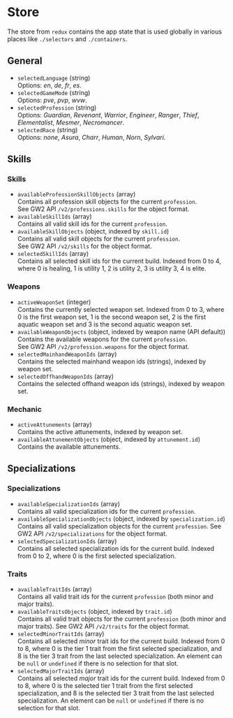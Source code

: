 # Store
The store from `redux` contains the app state that is used globally in various places like `./selectors` and `./containers`.

## General
- `selectedLanguage` (string)  
  Options: *en*, *de*, *fr*, *es*.
- `selectedGameMode` (string)  
  Options: *pve*, *pvp*, *wvw*.
- `selectedProfession` (string)  
  Options: *Guardian*, *Revenant*, *Warrior*, *Engineer*, *Ranger*, *Thief*, *Elementalist*, *Mesmer*, *Necromancer*.
- `selectedRace` (string)  
  Options: *none*, *Asura*, *Charr*, *Human*, *Norn*, *Sylvari*.

## Skills
### Skills
- `availableProfessionSkillObjects` (array)  
  Contains all profession skill objects for the current `profession`.  
  See GW2 API `/v2/professions.skills` for the object format.
- `availableSkillIds` (array)  
  Contains all valid skill ids for the current `profession`.
- `availableSkillObjects` (object, indexed by `skill.id`)  
  Contains all valid skill objects for the current `profession`.  
  See GW2 API `/v2/skills` for the object format.
- `selectedSkillIds` (array)  
  Contains all selected skill ids for the current build.
  Indexed from 0 to 4, where 0 is healing, 1 is utility 1, 2 is utility 2, 3 is utility 3, 4 is elite.

### Weapons
- `activeWeaponSet` (integer)  
  Contains the currently selected weapon set.
  Indexed from 0 to 3, where 0 is the first weapon set, 1 is the second weapon set, 2 is the first aquatic weapon set and 3 is the second aquatic weapon set.
- `availableWeaponObjects` (object, indexed by weapon name (API default))  
  Contains the available weapons for the current `profession`.  
  See GW2 API `/v2/profession.weapons` for the object format.
- `selectedMainhandWeaponIds` (array)  
  Contains the selected mainhand weapon ids (strings), indexed by weapon set.
- `selectedOffhandWeaponIds` (array)  
  Contains the selected offhand weapon ids (strings), indexed by weapon set.

### Mechanic
- `activeAttunements` (array)  
  Contains the active attunements, indexed by weapon set.
- `availableAttunementObjects` (object, indexed by `attunement.id`)  
  Contains the available attunements.

## Specializations
### Specializations
- `availableSpecializationIds` (array)  
  Contains all valid specialization ids for the current `profession`.
- `availableSpecializationObjects` (object, indexed by `specialization.id`)  
  Contains all valid specialization objects for the current `profession`.
  See GW2 API `/v2/specializations` for the object format.
- `selectedSpecializationIds` (array)  
  Contains all selected specialization ids for the current build.
  Indexed from 0 to 2, where 0 is the first selected specialization.

### Traits
- `availableTraitIds` (array)  
  Contains all valid trait ids for the current `profession` (both minor and major traits).
- `availableTraitsObjects` (object, indexed by `trait.id`)  
  Contains all valid trait objects for the current `profession` (both minor and major traits). See GW2 API `/v2/traits`
  for the object format.
- `selectedMinorTraitIds` (array)  
  Contains all selected *minor* trait ids for the current build.
  Indexed from 0 to 8, where 0 is the tier 1 trait from the first selected specialization,
  and 8 is the tier 3 trait from the last selected specialization.
  An element can be `null` or `undefined` if there is no selection for that slot.  
- `selectedMajorTraitIds` (array)  
  Contains all selected *major* trait ids for the current build.
  Indexed from 0 to 8, where 0 is the selected tier 1 trait from the first selected specialization,
  and 8 is the selected tier 3 trait from the last selected specialization.
  An element can be `null` or `undefined` if there is no selection for that slot.
